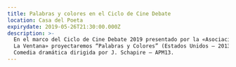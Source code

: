 ```yaml
---
title: Palabras y colores en el Ciclo de Cine Debate
location: Casa del Poeta
expirydate: 2019-05-26T21:30:00.000Z
description: >-
  En el marco del Ciclo de Cine Debate 2019 presentado por la «Asociación Civil
  La Ventana» proyectaremos “Palabras y Colores” (Estados Unidos – 2013) –
  Comedia dramática dirigida por J. Schapire – APM13.
---
```


